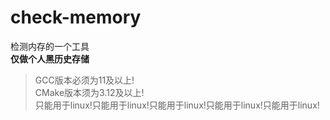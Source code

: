 # check-memory
检测内存的一个工具<br>
<b>仅做个人黑历史存储</b>
> GCC版本必须为11及以上!<br>
> CMake版本须为3.12及以上!<br>
> 只能用于linux!只能用于linux!只能用于linux!只能用于linux!只能用于linux!
